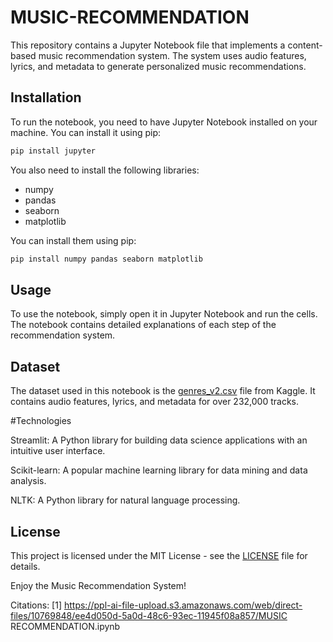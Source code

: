# MUSIC-RECOMMENDATION
This repository contains a Jupyter Notebook file that implements a content-based music recommendation system. The system uses audio features, lyrics, and metadata to generate personalized music recommendations.

## Installation

To run the notebook, you need to have Jupyter Notebook installed on your machine. You can install it using pip:

```bash
pip install jupyter
```

You also need to install the following libraries:

- numpy
- pandas
- seaborn
- matplotlib

You can install them using pip:

```bash
pip install numpy pandas seaborn matplotlib
```

## Usage

To use the notebook, simply open it in Jupyter Notebook and run the cells. The notebook contains detailed explanations of each step of the recommendation system.

## Dataset

The dataset used in this notebook is the [genres_v2.csv](https://www.kaggle.com/zaheenhamidani/ultimate-spotify-tracks-db) file from Kaggle. It contains audio features, lyrics, and metadata for over 232,000 tracks.

#Technologies

Streamlit: A Python library for building data science applications with an intuitive user interface.

Scikit-learn: A popular machine learning library for data mining and data analysis.

NLTK: A Python library for natural language processing.

## License
This project is licensed under the MIT License - see the [LICENSE](LICENSE) file for details.

Enjoy the Music Recommendation System!

Citations:
[1] https://ppl-ai-file-upload.s3.amazonaws.com/web/direct-files/10769848/ee4d050d-5a0d-48c6-93ec-11945f08a857/MUSIC RECOMMENDATION.ipynb
